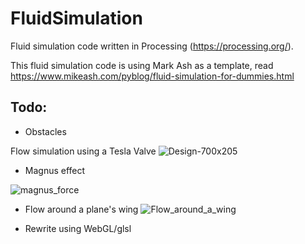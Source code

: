 # FluidSimulation
Fluid simulation code written in Processing (https://processing.org/).


This fluid simulation code is using Mark Ash as a template, read https://www.mikeash.com/pyblog/fluid-simulation-for-dummies.html

## Todo:

* Obstacles

Flow simulation using a Tesla Valve
![Design-700x205](https://user-images.githubusercontent.com/14231209/57584559-33f80f00-74dd-11e9-85ff-96948ea52fd2.png)

* Magnus effect

![magnus_force](https://user-images.githubusercontent.com/14231209/57584699-97367100-74de-11e9-9666-af98eb252bb0.png)

* Flow around a plane's wing
![Flow_around_a_wing](https://user-images.githubusercontent.com/14231209/57584737-1330b900-74df-11e9-9e36-118a3dd3df8e.gif)

* Rewrite using WebGL/glsl
